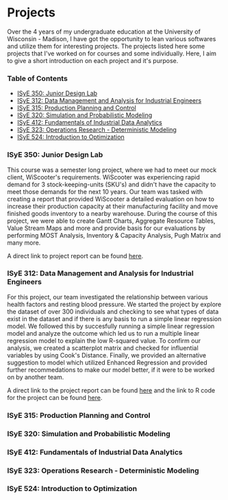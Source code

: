 # Projects

Over the 4 years of my undergraduate education at the University of Wisconsin - Madison, I have got the opportunity to lean various softwares and utilize them for interesting projects. The projects listed here some projects that I've worked on for courses and some individually. Here, I aim to give a short introduction on each project and it's purpose. 

### Table of Contents
* [ISyE 350: Junior Design Lab](https://github.com/manavvshah321/Projects/blob/main/README.md#isye-350-junior-design-lab)
* [ISyE 312: Data Management and Analysis for Industrial Engineers](https://github.com/manavvshah321/Projects/blob/main/README.md#isye-312-data-management-and-analysis-for-industrial-engineers)
* [ISyE 315: Production Planning and Control](https://github.com/manavvshah321/Projects/blob/main/README.md#isye-315-production-planning-and-control)
* [ISyE 320: Simulation and Probabilistic Modeling](https://github.com/manavvshah321/Projects/blob/main/README.md#isye-320-simulation-and-probabilistic-modeling)
* [ISyE 412: Fundamentals of Industrial Data Analytics](https://github.com/manavvshah321/Projects/blob/main/README.md#isye-412-fundamentals-of-industrial-data-analytics)
* [ISyE 323: Operations Research - Deterministic Modeling](https://github.com/manavvshah321/Projects/blob/main/README.md#isye-323-operations-research---deterministic-modeling)
* [ISyE 524: Introduction to Optimization](https://github.com/manavvshah321/Projects/blob/main/README.md#isye-524-introduction-to-optimization)

### ISyE 350: Junior Design Lab

This course was a semester long project, where we had to meet our mock client, WiScooter's requirements. WiScooter was experiencing rapid demand for 3 stock-keeping-units (SKU's) and didn't have the capacity to meet those demands for the next 10 years. Our team was tasked with creating a report that provided WiScooter a detailed evaluation on how to increase their production capacity at their manufacturing facility and move finished goods inventory to a nearby warehouse. During the course of this project, we were able to create Gantt Charts, Aggregate Resource Tables, Value Stream Maps and more and provide basis for our evaluations by performing MOST Analysis, Inventory & Capacity Analysis, Pugh Matrix and many more. 

A direct link to project report can be found [here](https://github.com/manavvshah321/Projects/blob/main/ISyE%20350%20-%20Final%20Proposal.pdf).

### ISyE 312: Data Management and Analysis for Industrial Engineers

For this project, our team investigated the relationship between various health factors and resting blood pressure. We started the project by explore the dataset of over 300 individuals and checking to see what types of data exist in the dataset and if there is any basis to run a simple linear regression model. We followed this by succesfully running a simple linear regression model and analyze the outcome which led us to run a multiple linear regression model to explain the low R-squared value. To confirm our analysis, we created a scatterplot matrix and checked for influential variables by using Cook's Distance. Finally, we provided an alternative suggestion to model which utilized Enhanced Regression and provided further recommedations to make our model better, if it were to be worked on by another team.

A direct link to the project report can be found [here](https://github.com/manavvshah321/Projects/blob/main/ISyE%20312%20Project%20Report%20.pdf) and the link to R code for the project can be found [here]().

### ISyE 315: Production Planning and Control

### ISyE 320: Simulation and Probabilistic Modeling

### ISyE 412: Fundamentals of Industrial Data Analytics

### ISyE 323: Operations Research - Deterministic Modeling

### ISyE 524: Introduction to Optimization

